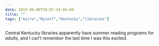 ```yaml
---
date: 2019-06-08T20:07:43-04:00
title: ""
tags: ["micro","Myself","Kentucky","libraries"]
---
```

Central Kentucky libraries apparently have summer reading programs for *adults*, and I can’t remember the last time I was this excited.
